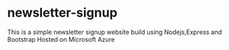 # newsletter-signup
 This is a simple newsletter signup website build using Nodejs,Express and Bootstrap
 Hosted on Microsoft Azure
 
